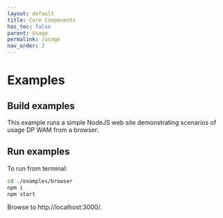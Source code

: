 ```yaml
---
layout: default
title: Core Components
has_toc: false  
parent: Usage
permalink: /usage  
nav_order: 3
---
```


# Examples

## Build examples

This example runs a simple NodeJS web site demonstrating scenarios of usage DP WAM from a browser.

## Run examples

To run from terminal:

``` bash
cd ./examples/browser
npm i
npm start
```

Browse to http://localhost:3000/.
